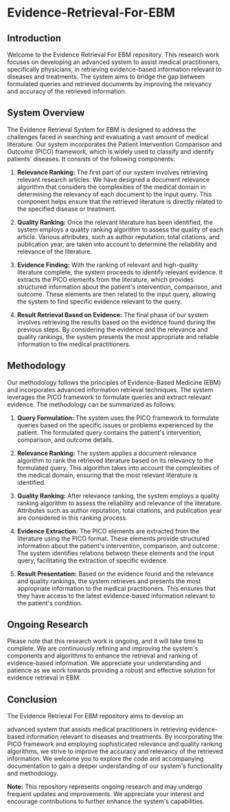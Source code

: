 # Evidence-Retrieval-For-EBM


## Introduction
Welcome to the Evidence Retrieval For EBM repository. This research work focuses on developing an advanced system to assist medical practitioners, specifically physicians, in retrieving evidence-based information relevant to diseases and treatments. The system aims to bridge the gap between formulated queries and retrieved documents by improving the relevancy and accuracy of the retrieved information.

## System Overview
The Evidence Retrieval System for EBM is designed to address the challenges faced in searching and evaluating a vast amount of medical literature. Our system incorporates the Patient Intervention Comparison and Outcome (PICO) framework, which is widely used to classify and identify patients' diseases. It consists of the following components:

1. **Relevance Ranking:** The first part of our system involves retrieving relevant research articles. We have designed a document relevance algorithm that considers the complexities of the medical domain in determining the relevancy of each document to the input query. This component helps ensure that the retrieved literature is directly related to the specified disease or treatment.

2. **Quality Ranking:** Once the relevant literature has been identified, the system employs a quality ranking algorithm to assess the quality of each article. Various attributes, such as author reputation, total citations, and publication year, are taken into account to determine the reliability and relevance of the literature.

3. **Evidence Finding:** With the ranking of relevant and high-quality literature complete, the system proceeds to identify relevant evidence. It extracts the PICO elements from the literature, which provides structured information about the patient's intervention, comparison, and outcome. These elements are then related to the input query, allowing the system to find specific evidence relevant to the query.

4. **Result Retrieval Based on Evidence:** The final phase of our system involves retrieving the results based on the evidence found during the previous steps. By considering the evidence and the relevance and quality rankings, the system presents the most appropriate and reliable information to the medical practitioners.

## Methodology
Our methodology follows the principles of Evidence-Based Medicine (EBM) and incorporates advanced information retrieval techniques. The system leverages the PICO framework to formulate queries and extract relevant evidence. The methodology can be summarized as follows:

1. **Query Formulation:** The system uses the PICO framework to formulate queries based on the specific issues or problems experienced by the patient. The formulated query contains the patient's intervention, comparison, and outcome details.

2. **Relevance Ranking:** The system applies a document relevance algorithm to rank the retrieved literature based on its relevancy to the formulated query. This algorithm takes into account the complexities of the medical domain, ensuring that the most relevant literature is identified.

3. **Quality Ranking:** After relevance ranking, the system employs a quality ranking algorithm to assess the reliability and relevance of the literature. Attributes such as author reputation, total citations, and publication year are considered in this ranking process.

4. **Evidence Extraction:** The PICO elements are extracted from the literature using the PICO format. These elements provide structured information about the patient's intervention, comparison, and outcome. The system identifies relations between these elements and the input query, facilitating the extraction of specific evidence.

5. **Result Presentation:** Based on the evidence found and the relevance and quality rankings, the system retrieves and presents the most appropriate information to the medical practitioners. This ensures that they have access to the latest evidence-based information relevant to the patient's condition.

## Ongoing Research
Please note that this research work is ongoing, and it will take time to complete. We are continuously refining and improving the system's components and algorithms to enhance the retrieval and ranking of evidence-based information. We appreciate your understanding and patience as we work towards providing a robust and effective solution for evidence retrieval in EBM.

## Conclusion
The Evidence Retrieval For EBM repository aims to develop an

 advanced system that assists medical practitioners in retrieving evidence-based information relevant to diseases and treatments. By incorporating the PICO framework and employing sophisticated relevance and quality ranking algorithms, we strive to improve the accuracy and relevancy of the retrieved information. We welcome you to explore the code and accompanying documentation to gain a deeper understanding of our system's functionality and methodology.

**Note:** This repository represents ongoing research and may undergo frequent updates and improvements. We appreciate your interest and encourage contributions to further enhance the system's capabilities.
